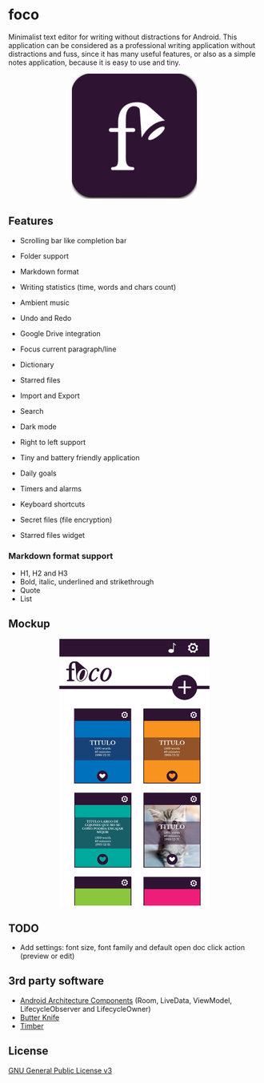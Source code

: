 # foco

Minimalist text editor for writing without distractions for Android. This application can be considered as a professional writing application without distractions and fuss, since it has many useful features, or also as a simple notes application, because it is easy to use and tiny.

<p align="center">
  <img src="dev/icon.png?raw=true" width="250" alt="App Icon"/>
</p>

## Features

* Scrolling bar like completion bar

* Folder support
* Markdown format
* Writing statistics (time, words and chars count)
* Ambient music
* Undo and Redo
* Google Drive integration
* Focus current paragraph/line
* Dictionary
* Starred files
* Import and Export
* Search
* Dark mode
* Right to left support
* Tiny and battery friendly application
* Daily goals
* Timers and alarms
* Keyboard shortcuts
* Secret files (file encryption)
* Starred files widget

### Markdown format support
* H1, H2 and H3
* Bold, italic, underlined and strikethrough
* Quote
* List

## Mockup

<p align="center">
  <img src="dev/mockup.png?raw=true" width="300" alt="App Mockup"/>
</p>

## TODO
* Add settings: font size, font family and default open doc click action (preview or edit)

## 3rd party software

* [Android Architecture Components](https://developer.android.com/topic/libraries/architecture/index.html) (Room, LiveData, ViewModel, LifecycleObserver and LifecycleOwner)
* [Butter Knife](http://jakewharton.github.io/butterknife/)
* [Timber](https://github.com/JakeWharton/timber)

## License

[GNU General Public License v3](https://www.gnu.org/licenses/gpl-3.0.en.html "GNU General Public License v3")

